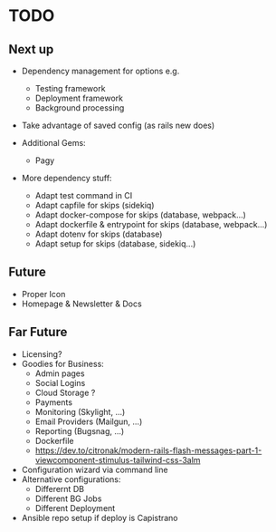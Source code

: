 # TODO

## Next up

- Dependency management for options e.g.
  - Testing framework
  - Deployment framework
  - Background processing
- Take advantage of saved config (as rails new does)
- Additional Gems:
  - Pagy

- More dependency stuff:
  - Adapt test command in CI
  - Adapt capfile for skips (sidekiq)
  - Adapt docker-compose for skips (database, webpack...)
  - Adapt dockerfile & entrypoint for skips (database, webpack...)
  - Adapt dotenv for skips (database)
  - Adapt setup for skips (database, sidekiq...)
  
## Future

- Proper Icon
- Homepage & Newsletter & Docs
  
## Far Future

- Licensing?
- Goodies for Business:
  - Admin pages
  - Social Logins
  - Cloud Storage ?
  - Payments
  - Monitoring (Skylight, ...)
  - Email Providers (Mailgun, ...)
  - Reporting (Bugsnag, ...)
  - Dockerfile
  - https://dev.to/citronak/modern-rails-flash-messages-part-1-viewcomponent-stimulus-tailwind-css-3alm
- Configuration wizard via command line
- Alternative configurations:
  - Differernt DB
  - Different BG Jobs
  - Different Deployment
- Ansible repo setup if deploy is Capistrano
